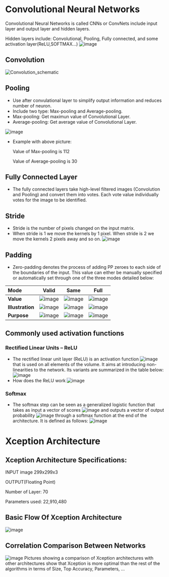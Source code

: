 # Convolutional Neural Networks
Convolutional Neural Networks is called CNNs or ConvNets include input layer and output layer and hidden layers. 

Hidden layers include: Convolutional, Pooling, Fully connected, and some activation layer(ReLU,SOFTMAX…)
![image](https://user-images.githubusercontent.com/80024215/115451412-5c4f2300-a247-11eb-947a-bb1746d44ff1.png)
## Convolution
![Convolution_schematic](https://user-images.githubusercontent.com/80024215/115451561-8c96c180-a247-11eb-83f5-261270f77cfb.gif)



## Pooling
- Use after convulational layer to simplify output information and reduces number of neuron.
- Include two type: Max-pooling and Average-pooling.
- Max-pooling: Get maximun value of Convolutional Layer.
- Average-pooling: Get average value of Convolutional Layer.

![image](https://user-images.githubusercontent.com/80024215/115450758-86541580-a246-11eb-85ba-f967d53856a1.png)
- Example with above picture:

  Value of Max-pooling is 112

  Value of Average-pooling is 30
## Fully Connected Layer 
-	The fully connected layers take high-level filtered images (Convolution and Pooling) and convert them into votes. Each vote value individually votes for the image to be identified.
## Stride
- Stride is the number of pixels changed on the input matrix. 
- When stride is 1 we move the kernels by 1 pixel. When stride is 2 we move the kernels 2 pixels away and so on.
![image](https://images.deepai.org/django-summernote/2019-06-03/56e53bc1-bac3-48f4-a08c-dce77a57464b.png)
## Padding
- Zero-padding denotes the process of adding PP zeroes to each side of the boundaries of the input. This value can either be manually specified or automatically set through one of the three modes detailed below:

| **Mode**        | Valid           | Same  | Full|
| :------------- |:-------------:| :-----:| :---:|
| **Value**      | ![image](https://user-images.githubusercontent.com/80077471/116117199-2cd86480-a6e6-11eb-84dc-11e2be71a31f.png) | ![image](https://user-images.githubusercontent.com/80077471/116117437-7032d300-a6e6-11eb-88c5-f3c2734330f3.png) |![image](https://user-images.githubusercontent.com/80077471/116117540-8c367480-a6e6-11eb-9a12-088bf0b65fa6.png)|
| **Illustration**      | ![image](https://stanford.edu/~shervine/teaching/cs-230/illustrations/padding-valid-a.png?1f58d78612f6202ce201620919d71609)      | ![image](https://stanford.edu/~shervine/teaching/cs-230/illustrations/padding-same-a.png?8b680283b10a6e131209b74e21a61213)  |![image](https://stanford.edu/~shervine/teaching/cs-230/illustrations/padding-full-a.png?b51e98467c8a77574c7e8f108654ad95)|
| **Purpose** | ![image](https://user-images.githubusercontent.com/80077471/116118273-4fb74880-a6e7-11eb-8506-6a0b7b9ba01e.png)    |   ![image](https://user-images.githubusercontent.com/80077471/116118212-45954a00-a6e7-11eb-94f6-532c57bae3b0.png) |![image](https://user-images.githubusercontent.com/80077471/116118317-5a71dd80-a6e7-11eb-921f-384a8bbd1dc9.png)|

## Commonly used activation functions
### Rectified Linear Units – ReLU 
-	The rectified linear unit layer (ReLU) is an activation function ![image](https://user-images.githubusercontent.com/80077471/116118546-a15fd300-a6e7-11eb-84cc-0f20f340eb88.png) that is used on all elements of the volume. It aims at introducing non-linearities to the network. Its variants are summarized in the table below:
![image](https://user-images.githubusercontent.com/80077471/116118646-bc324780-a6e7-11eb-8632-3b47fa6f0f32.png)
- How does the ReLU work
![image](https://user-images.githubusercontent.com/80024215/115451328-3fb2eb00-a247-11eb-800c-ca71437673ca.png)
### Softmax
- The softmax step can be seen as a generalized logistic function that takes as input a vector of scores ![image](https://user-images.githubusercontent.com/80077471/116120029-4fb84800-a6e9-11eb-9b7d-6d22c239622c.png) and outputs a vector of output probability ![image](https://user-images.githubusercontent.com/80077471/116120151-6d85ad00-a6e9-11eb-996b-e77e34cea914.png) through a softmax function at the end of the architecture. It is defined as follows:
                                  ![image](https://user-images.githubusercontent.com/80077471/116120219-83936d80-a6e9-11eb-99b0-98e4a731554f.png)



# Xception Architecture
## Xception Architecture Specifications:

  INPUT image 299x299x3

  OUTPUT(Floating Point)

  Number of Layer: 70

  Parameters used: 22,910,480
## Basic Flow Of Xception Architecture

![image](https://user-images.githubusercontent.com/80024215/115450056-a6370980-a245-11eb-967b-ce68b3d3ef2a.png)
## Correlation Comparison Between Networks
 ![image](https://user-images.githubusercontent.com/80024215/115452348-848b5180-a248-11eb-9ac0-bc9f2a11d284.png)
Pictures showing a comparison of Xception architectures with other architectures show that Xception is more optimal than the rest of the algorithms in terms of Size, Top Accuracy, Parameters, ...

